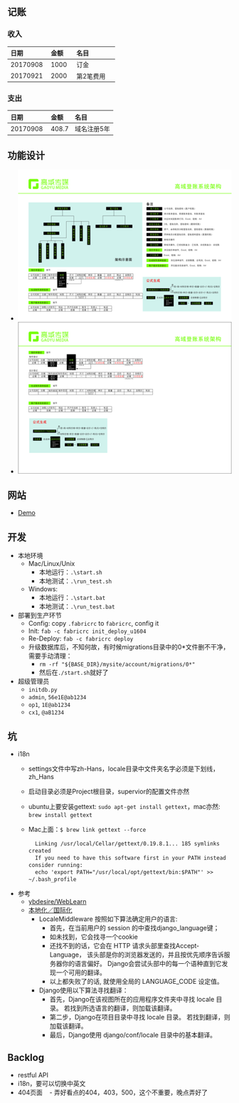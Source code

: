 ## 记账

### 收入
| 日期       | 金额   | 名目         |
| :-------- | :----- | :---------- |
| 20170908  | 1000   | 订金         | 
| 20170921  | 2000   | 第2笔费用     | 

### 支出
| 日期       | 金额   | 名目         |
| :-------- | :----- | :---------- |
| 20170908  | 408.7  | 域名注册5年   | 

## 功能设计
- ![Design.jpeg](https://raw.githubusercontent.com/wu-wenxiang/Media-WebLink/master/qiniu/67aeafbf0acb4fddb44ed40ea0c564e3-Design.jpeg)
- ![Design2.jpeg](https://raw.githubusercontent.com/wu-wenxiang/Media-WebLink/master/qiniu/67aeafbf0acb4fddb44ed40ea0c564e3-Design2.jpeg)

## 网站
- [Demo](http://www.gaoyumedia.net)


## 开发
- 本地环境
	- Mac/Linux/Unix
		- 本地运行：`.\start.sh`
		- 本地测试：`.\run_test.sh`
	- Windows:
		- 本地运行：`.\start.bat`
		- 本地测试：`.\run_test.bat`
- 部署到生产环节
	- Config: copy `.fabricrc` to `fabricrc`, config it
	- Init: `fab -c fabricrc init_deploy_u1604`
	- Re-Deploy: `fab -c fabricrc deploy`
	- 升级数据库后，不知何故，有时候migrations目录中的0*文件删不干净，需要手动清理：
		- `rm -rf "${BASE_DIR}/mysite/account/migrations/0*"`
		- 然后在`./start.sh`就好了
- 超级管理员
	- `initdb.py`
	- `admin`, `56e1E@ab1234`
	- `op1`, `1E@ab1234`
	- `cx1`, `@aB1234`

## 坑
- i18n
	- settings文件中写zh-Hans，locale目录中文件夹名字必须是下划线，zh_Hans
	- 启动目录必须是Project根目录，supervior的配置文件亦然
	- ubuntu上要安装gettext: `sudo apt-get install gettext`，mac亦然: `brew install gettext`
	- Mac上面：`$ brew link gettext --force`
	
			Linking /usr/local/Cellar/gettext/0.19.8.1... 185 symlinks created
			If you need to have this software first in your PATH instead consider running:
			echo 'export PATH="/usr/local/opt/gettext/bin:$PATH"' >> ~/.bash_profile
- 参考
	- [ybdesire/WebLearn](https://github.com/ybdesire/WebLearn)
	- [本地化／国际化](http://www.cnblogs.com/oubo/archive/2012/04/05/2433690.html)
		- LocaleMiddleware 按照如下算法确定用户的语言:
			- 首先，在当前用户的 session 的中查找django_language键；
			- 如未找到，它会找寻一个cookie
			- 还找不到的话，它会在 HTTP 请求头部里查找Accept‐Language， 该头部是你的浏览器发送的，并且按优先顺序告诉服务器你的语言偏好。 Django会尝试头部中的每一个语种直到它发现一个可用的翻译。
			- 以上都失败了的话, 就使用全局的 LANGUAGE_CODE 设定值。
		- Django使用以下算法寻找翻译：
			- 首先，Django在该视图所在的应用程序文件夹中寻找 locale 目录。 若找到所选语言的翻译，则加载该翻译。
			- 第二步，Django在项目目录中寻找 locale 目录。 若找到翻译，则加载该翻译。
			- 最后，Django使用 django/conf/locale 目录中的基本翻译。

## Backlog
- restful API
- i18n，要可以切换中英文
- 404页面
    - 弄好看点的404，403，500，这个不重要，晚点弄好了
